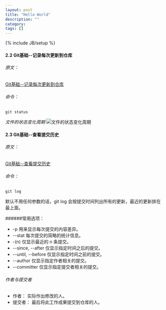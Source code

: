 ```yaml
---
layout: post
title: "Hello World"
description: ""
category: 
tags: []
---
```

{% include JB/setup %}

#### 2.2 Git基础--记录每次更新到仓库

###### 原文：

[Git基础--记录每次更新到仓库](http://git-scm.com/book/zh/v2/Git-基础-记录每次更新到仓库)

###### 命令：

	git status

*文件的状态变化周期*	
![文件的状态变化周期](http://7xlsex.com1.z0.glb.clouddn.com/progitQQ20150914-1@2x.jpg)

#### 2.3 Git基础--查看提交历史

###### 原文：

[Git基础--查看提交历史](http://git-scm.com/book/zh/v2/Git-基础-查看提交历史)

###### 命令：
    
    git log

默认不用任何参数的话，git log 会按提交时间列出所有的更新，最近的更新排在最上面。

######常用选项：

* -p	用来显示每次提交的内容差异。
* --stat	每次提交的简略的统计信息。
* -(n)	仅显示最近的 n 条提交。
* --since, --after	仅显示指定时间之后的提交。
* --until, --before		仅显示指定时间之前的提交。
* --author	仅显示指定作者相关的提交。
* --committer	仅显示指定提交者相关的提交。

###### 作者与提交者

* 作者： 实际作出修改的人。
* 提交者： 最后将此工作成果提交到仓库的人。
 

















